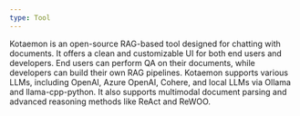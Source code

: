 ```yaml
---
type: Tool
---
```


Kotaemon is an open-source RAG-based tool designed for chatting with documents. It offers a clean and customizable UI for both end users and developers. End users can perform QA on their documents, while developers can build their own RAG pipelines. Kotaemon supports various LLMs, including OpenAI, Azure OpenAI, Cohere, and local LLMs via Ollama and llama-cpp-python. It also supports multimodal document parsing and advanced reasoning methods like ReAct and ReWOO.